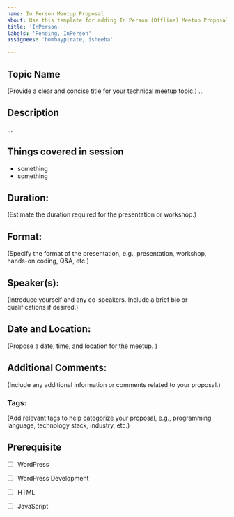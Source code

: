 ```yaml
---
name: In Person Meetup Proposal
about: Use this template for adding In Person (Offline) Meetup Proposal
title: 'InPerson- '
labels: 'Pending, InPerson'
assignees: 'bombaypirate, isheeba'

---
```


## Topic Name
(Provide a clear and concise title for your technical meetup topic.)
...

## Description
...

## Things covered in session
* something
* something

## Duration:
(Estimate the duration required for the presentation or workshop.)

## Format:
(Specify the format of the presentation, e.g., presentation, workshop, hands-on coding, Q&A, etc.)

## Speaker(s):
(Introduce yourself and any co-speakers. Include a brief bio or qualifications if desired.)

## Date and Location:
(Propose a date, time, and location for the meetup. )

## Additional Comments:
(Include any additional information or comments related to your proposal.)

### Tags:
(Add relevant tags to help categorize your proposal, e.g., programming language, technology stack, industry, etc.)

## Prerequisite
* [ ] WordPress 
* [ ] WordPress Development
* [ ] HTML
* [ ] JavaScript

 
 